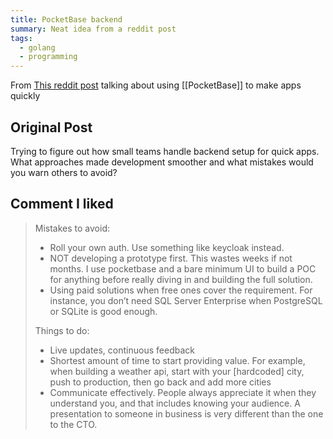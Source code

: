 ```yaml
---
title: PocketBase backend
summary: Neat idea from a reddit post
tags:
  - golang
  - programming
---
```

From [This reddit post](https://www.reddit.com/r/pocketbase/comments/1nuefsq/building_lightweight_backends_efficiently/) talking about using [[PocketBase]] to make apps quickly
## Original Post

Trying to figure out how small teams handle backend setup for quick apps. What approaches made development smoother and what mistakes would you warn others to avoid?
## Comment I liked

> Mistakes to avoid:
> - Roll your own auth. Use something like keycloak instead.
> - NOT developing a prototype first. This wastes weeks if not months. I use pocketbase and a bare minimum UI to build a POC for anything before really diving in and building the full solution.
> - Using paid solutions when free ones cover the requirement. For instance, you don’t need SQL Server Enterprise when PostgreSQL or SQLite is good enough.
> 
> Things to do:
> - Live updates, continuous feedback
> - Shortest amount of time to start providing value. For example, when building a weather api, start with your [hardcoded] city, push to production, then go back and add more cities
> - Communicate effectively. People always appreciate it when they understand you, and that includes knowing your audience. A presentation to someone in business is very different than the one to the CTO.
> 